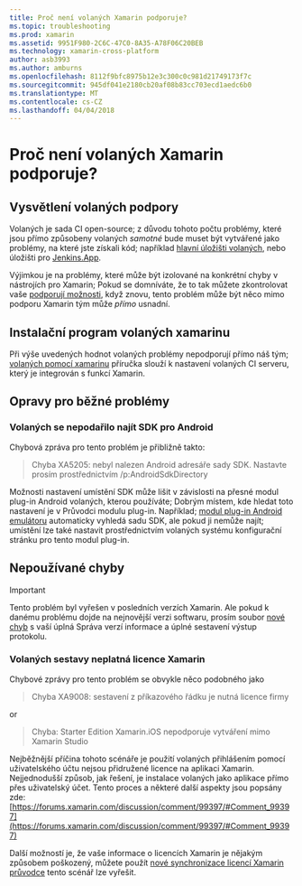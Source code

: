 ```yaml
---
title: Proč není volaných Xamarin podporuje?
ms.topic: troubleshooting
ms.prod: xamarin
ms.assetid: 9951F980-2C6C-47C0-8A35-A78F06C20BEB
ms.technology: xamarin-cross-platform
author: asb3993
ms.author: amburns
ms.openlocfilehash: 8112f9bfc8975b12e3c300c0c981d21749173f7c
ms.sourcegitcommit: 945df041e2180cb20af08b83cc703ecd1aedc6b0
ms.translationtype: MT
ms.contentlocale: cs-CZ
ms.lasthandoff: 04/04/2018
---
```

# <a name="why-isnt-jenkins-supported-by-xamarin"></a>Proč není volaných Xamarin podporuje?

## <a name="jenkins-support-explanation"></a>Vysvětlení volaných podpory

Volaných je sada CI open-source; z důvodu tohoto počtu problémy, které jsou přímo způsobeny volaných *samotné* bude muset být vytvářené jako problémy, na které jste získali kód; například [hlavní úložišti volaných](https://github.com/jenkinsci/jenkins), nebo úložišti pro [ Jenkins.App](https://github.com/stisti/jenkins-app).

Výjimkou je na problémy, které může být izolované na konkrétní chyby v nástrojích pro Xamarin; Pokud se domníváte, že to tak můžete zkontrolovat vaše [podporují možnosti](~/cross-platform/troubleshooting/support-options.md), když znovu, tento problém může být něco mimo podporu Xamarin tým může *přímo* usnadní.

## <a name="setup-jenkins-with-xamarin"></a>Instalační program volaných xamarinu

Při výše uvedených hodnot volaných problémy nepodporují přímo náš tým; [volaných pomocí xamarinu](~/tools/ci/jenkins-walkthrough.md) příručka slouží k nastavení volaných CI serveru, který je integrován s funkcí Xamarin. 

## <a name="fixes-for-common-issues"></a>Opravy pro běžné problémy
### <a name="jenkins-is-unable-to-find-the-android-sdk"></a>Volaných se nepodařilo najít SDK pro Android

Chybová zpráva pro tento problém je přibližně takto:

> Chyba XA5205: nebyl nalezen Android adresáře sady SDK. Nastavte prosím prostřednictvím /p:AndroidSdkDirectory

Možnosti nastavení umístění SDK může lišit v závislosti na přesné modul plug-in Android volaných, kterou používáte; Dobrým místem, kde hledat toto nastavení je v Průvodci modulu plug-in. Například; [modul plug-in Android emulátoru](https://wiki.jenkins-ci.org/display/JENKINS/Android+Emulator+Plugin#AndroidEmulatorPlugin-Systemconfiguration) automaticky vyhledá sadu SDK, ale pokud ji nemůže najít; umístění lze také nastavit prostřednictvím volaných systému konfigurační stránku pro tento modul plug-in. 


## <a name="deprecated-errors"></a>Nepoužívané chyby

> [!IMPORTANT]
> Tento problém byl vyřešen v posledních verzích Xamarin. Ale pokud k danému problému dojde na nejnovější verzi softwaru, prosím soubor [nové chyb](~/cross-platform/troubleshooting/questions/howto-file-bug.md) s vaší úplná Správa verzí informace a úplné sestavení výstup protokolu.



### <a name="jenkins-reports-an-invalid-xamarin-license"></a>Volaných sestavy neplatná licence Xamarin
Chybové zprávy pro tento problém se obvykle něco podobného jako

> Chyba XA9008: sestavení z příkazového řádku je nutná licence firmy

or

> Chyba: Starter Edition Xamarin.iOS nepodporuje vytváření mimo Xamarin Studio 

Nejběžnější příčina tohoto scénáře je použití volaných přihlášením pomocí uživatelského účtu nejsou přidružené licence na aplikaci Xamarin. Nejjednodušší způsob, jak řešení, je instalace volaných jako aplikace přímo přes uživatelský účet. Tento proces a některé další aspekty jsou popsány zde: [https://forums.xamarin.com/discussion/comment/99397/#Comment_99397](https://forums.xamarin.com/discussion/comment/99397/#Comment_99397)

Další možností je, že vaše informace o licencích Xamarin je nějakým způsobem poškozený, můžete použít [nové synchronizace licencí Xamarin průvodce](~/cross-platform/troubleshooting/legacy-licenses/resync-licenses.md) tento scénář lze vyřešit.


